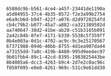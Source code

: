 
                6580dc9b-b561-4ce4-a45f-23441de1190a
                a5d84955-37c4-4b35-8572-f2e3a99b2754
                e6a9cb6d-b947-422f-a076-d2d9728254fd
                cb4c79b2-b077-45a7-a882-ca321389502d
                aa740647-38d2-41be-ab28-c51b3165b091
                2a42c84b-8fe7-4171-b330-5538c5f359ff
                0b4e003a-0d1c-4702-ac9c-9c3e25170567
                67371988-0946-40bb-8755-4d1ea907da44
                a73155dd-7a0c-419b-8480-995d9ee4ec97
                9b01fbb4-89c1-42cd-8395-1983825443be
                864085a6-dcc3-4263-b9c4-2d7e2c0ac96c
                f050f095-e0e8-4261-969c-531c9e61dd30
                